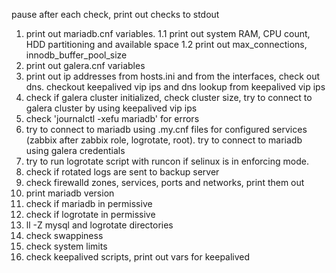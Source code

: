 pause after each check, print out checks to stdout
1. print out mariadb.cnf variables.
1.1 print out system RAM, CPU count, HDD partitioning and available space
1.2 print out max_connections, innodb_buffer_pool_size
2. print out galera.cnf variables
3. print out ip addresses from hosts.ini and from the interfaces, check out dns. checkout keepalived vip ips and dns lookup from keepalived vip ips
4. check if galera cluster initialized, check cluster size, try to connect to galera cluster by using keepalived vip ips
5. check 'journalctl -xefu mariadb' for errors
6. try to connect to mariadb using .my.cnf files for configured services (zabbix after zabbix role, logrotate, root). try to connect to mariadb using galera credentials
7. try to run logrotate script with runcon if selinux is in enforcing mode.
8. check if rotated logs are sent to backup server
9. check firewalld zones, services, ports and networks, print them out
10. print mariadb version
11. check if mariadb in permissive
12. check if logrotate in permissive
13. ll -Z mysql and logrotate directories
14. check swappiness
15. check system limits
16. check keepalived scripts, print out vars for keepalived
